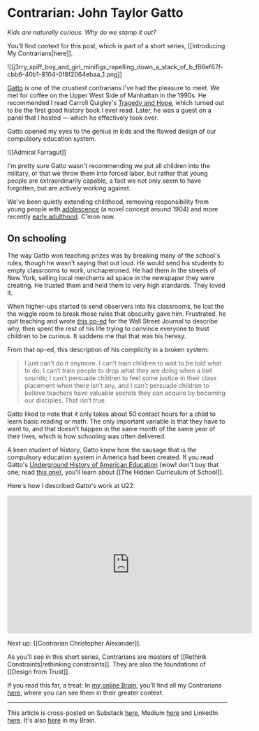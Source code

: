 # Contrarian: John Taylor Gatto
 
*Kids are naturally curious. Why do we stamp it out?*  

You'll find context for this post, which is part of a short series, [[Introducing My Contrarians|here]]. 

![[j3rry_spiff_boy_and_girl_minifigs_rapelling_down_a_stack_of_b_f86ef67f-cbb6-40b1-8104-0f8f2064ebaa_1.png]]

[Gatto](http://en.wikipedia.org/wiki/John_Taylor_Gatto) is one of the crustiest contrarians I've had the pleasure to meet. We met for coffee on the Upper West Side of Manhattan in the 1990s. He recommended I read Carroll Quigley's [Tragedy and Hope](https://www.amazon.com/exec/obidos/ASIN/094500110X/jerrymichalskisr), which turned out to be the first good history book I ever read. Later, he was a guest on a panel that I hosted — which he effectively took over. 

Gatto opened my eyes to the genius in kids and the flawed design of our compulsory education system. 

![[Admiral Farragut]]

I'm pretty sure Gatto wasn't recommending we put all children into the military, or that we throw them into forced labor, but rather that young people are extraordinarily capable, a fact we not only seem to have forgotten, but are actively working against. 

We've been quietly extending childhood, removing responsibility from young people with [adolescence](http://en.wikipedia.org/wiki/Adolescence) (a novel concept around 1904) and more recently [early adulthood](https://bra.in/9pR6Xx). C'mon now. 
## On schooling

The way Gatto won teaching prizes was by breaking many of the school's rules, though he wasn't saying that out loud. He would send his students to empty classrooms to work, unchaperoned. He had them in the streets of New York, selling local merchants ad space  in the newspaper they were creating. He trusted them and held them to very high standards. They loved it. 

When higher-ups started to send observers into his classrooms, he lost the the wiggle room to break those rules that obscurity gave him. Frustrated, he quit teaching and wrote [this op-ed](https://saintkosmas.org/gatto-i-quit-i-think) for the Wall Street Journal to describe why, then spent the rest of his life trying to convince everyone to trust children to be curious. It saddens me that that was his heresy. 

From that op-ed, this description of his complicity in a broken system: 
> I just can’t do it anymore. I can’t train children to wait to be told what to do; I can’t train people to drop what they are doing when a bell sounds; I can’t persuade children to feel some justice in their class placement when there isn’t any, and I can’t persuade children to believe teachers have valuable secrets they can acquire by becoming our disciples. That isn’t true.

Gatto liked to note that it only takes about 50 contact hours for a child to learn basic reading or math. The only important variable is that they have to want to, and that doesn't happen in the same month of the same year of their lives, which is how schooling was often delivered. 

A keen student of history, Gatto knew how the sausage that is the compulsory education system in America had been created. If you read Gatto's [Underground History of American Education](https://www.amazon.com/Underground-History-American-Education/dp/B000KF42JK/jerrymichalskisr) (wow! don't buy that one; read [this one](https://ia801803.us.archive.org/4/items/JohnTaylorGattoTheUndergroundHistoryOfAmericanEducationBook/John%20Taylor%20Gatto%20-%20The%20Underground%20History%20of%20American%20Education%20Book.pdf)), you'll learn about [[The Hidden Curriculum of School]]. 

Here's how I described Gatto's work at U22:

<iframe width="560" height="315" src="https://www.youtube.com/embed/PGTHCamjXd4?si=rwpCuEzxb-kLBWGm" title="YouTube video player" frameborder="0" allow="accelerometer; autoplay; clipboard-write; encrypted-media; gyroscope; picture-in-picture; web-share" referrerpolicy="strict-origin-when-cross-origin" allowfullscreen></iframe>

Next up: [[Contrarian Christopher Alexander]]. 

As you'll see in this short series, Contrarians are masters of [[Rethink Constraints|rethinking constraints]]. They are also the foundations of [[Design from Trust]]. 

If you read this far, a treat: In [my online Brain](https://www.jerrysbrain.com/), you'll find all my Contrarians [here](https://bra.in/4jrdQp), where you can see them in their greater context. 

--- 
This article is cross-posted on Substack [here](https://open.substack.com/pub/rethinkconstraints/p/contrarian-john-taylor-gatto), Medium [here](https://jerrymichalski.medium.com/contrarian-john-taylor-gatto-4d079784498e) and LinkedIn [here](https://www.linkedin.com/pulse/contrarian-john-taylor-gatto-jerry-michalski-x4oec). It's also [here](https://bra.in/6vA5da) in my Brain. 